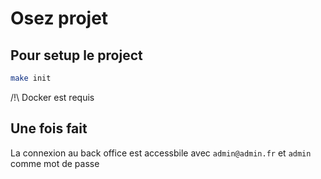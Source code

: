 # Osez projet

## Pour setup le project

```bash
make init
```

/!\ Docker est requis

## Une fois fait

La connexion au back office est accessbile avec `admin@admin.fr` et `admin` comme mot de passe
